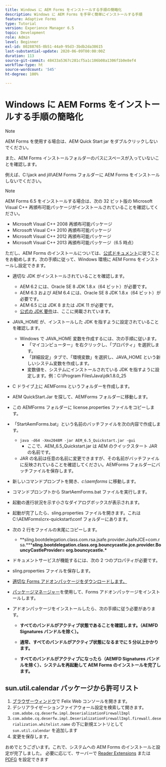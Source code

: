 ```yaml
---
title: Windows に AEM Forms をインストールする手順の簡略化
description: Windows に AEM Forms を手早く簡単にインストールする手順
feature: Adaptive Forms
type: Tutorial
version: Experience Manager 6.5
topic: Development
role: Admin
level: Beginner
exl-id: 80288765-0b51-44a9-95d3-3bdb2da38615
last-substantial-update: 2020-06-09T00:00:00Z
duration: 113
source-git-commit: 48433a5367c281cf5a1c106b08a1306f1b0e8ef4
workflow-type: ht
source-wordcount: '545'
ht-degree: 100%

---
```


# Windows に AEM Forms をインストールする手順の簡略化

>[!NOTE]
>
>AEM Forms を使用する場合は、AEM Quick Start jar をダブルクリックしないでください。
>
>また、AEM Forms インストールフォルダーのパスにスペースが入っていないことを確認します。
>
>例えば、C:\jack and jill\AEM Forms フォルダーに AEM Forms をインストールしないでください。

>[!NOTE]
>
>AEM Forms 6.5 をインストールする場合は、次の 32 ビット版の Microsoft Visual C++ 再頒布可能パッケージがインストールされていることを確認してください。
>
>* Microsoft Visual C++ 2008 再頒布可能パッケージ
>* Microsoft Visual C++ 2010 再頒布可能パッケージ
>* Microsoft Visual C++ 2012 再頒布可能パッケージ
>* Microsoft Visual C++ 2013 再頒布可能パッケージ（6.5 時点）

ただし、AEM Forms のインストールについては、[公式ドキュメント](https://helpx.adobe.com/jp/experience-manager/6-3/forms/using/installing-configuring-aem-forms-osgi.html)に従うことをお勧めします。次の手順に従って、Windows 環境に AEM Forms をインストールし設定できます。

* 適切な JDK がインストールされていることを確認します。
   * AEM 6.2 には、Oracle SE 8 JDK 1.8.x（64 ビット）が必要です。
   * AEM 6.3 および AEM 6.4 には、Oracle SE 8 JDK 1.8.x（64 ビット）が必要です。
   * AEM 6.5 には JDK 8 または JDK 11 が必要です。
   * [公式の JDK 要件](https://experienceleague.adobe.com/docs/experience-manager-65/deploying/introduction/technical-requirements.html?lang=ja)は、ここに掲載されています。
* JAVA_HOME が、インストールした JDK を指すように設定されていることを確認します。
   * Windows で JAVA_HOME 変数を作成するには、次の手順に従います。
      * 「マイコンピューター」を右クリックし、「プロパティ」を選択します。
      * 「詳細設定」タブで、「環境変数」を選択し、JAVA_HOME という新しいシステム変数を作成します。
      * 変数値を、システムにインストールされている JDK を指すように設定します。例：C:\Program Files\Java\jdk1.8.0_25

* C ドライブ上に AEMForms というフォルダーを作成します。
* AEM QuickStart.Jar を探して、AEMForms フォルダーに移動します。
* この AEMForms フォルダーに license.properties ファイルをコピーします。
* 「StartAemForms.bat」という名前のバッチファイルを次の内容で作成します。
   * `java -d64 -Xmx2048M -jar AEM_6.5_Quickstart.jar -gui`
      * ここで、AEM_6.5_Quickstart.jar は AEM のクイックスタート JAR の名前です。
   * JAR の名前は任意の名前に変更できますが、その名前がバッチファイルに反映されていることを確認してください。AEMForms フォルダーにバッチファイルを保存します。

* 新しいコマンドプロンプトを開き、_c:\aemforms_ に移動します。

* コマンドプロンプトから StartAemForms.bat ファイルを実行します。

* 起動の進行状況を示す小さなダイアログボックスが表示されます。

* 起動が完了したら、sling.properties ファイルを開きます。これは C:\AEMForms\crx-quickstart\conf フォルダーにあります。

* 次の 2 行をファイルの末尾にコピーします。
   * **sling.bootdelegation.class.com.rsa.jsafe.provider.JsafeJCE=com.rsa.&#42;****sling.bootdelegation.class.org.bouncycastle.jce.provider.BouncyCastleProvider= org.bouncycastle.&#42;**
* ドキュメントサービスが機能するには、次の 2 つのプロパティが必要です。
* sling.properties ファイルを保存します。
* [適切な Forms アドオンパッケージをダウンロードします。](https://experienceleague.adobe.com/docs/experience-manager-release-information/aem-release-updates/forms-updates/aem-forms-releases.html?lang=ja)
* [パッケージマネージャー](http://localhost:4502/crx/packmgr/index.jsp)を使用して、Forms アドオンパッケージをインストールします。
* アドオンパッケージをインストールしたら、次の手順に従う必要があります。

   * **すべてのバンドルがアクティブ状態であることを確認します。（AEMFD Signatures バンドルを除く）。**
   * **通常、すべてのバンドルがアクティブ状態になるまでに 5 分以上かかります。**

   * **すべてのバンドルがアクティブになったら（AEMFD Signatures バンドルを除く）、システムを再起動して AEM Forms のインストールを完了します。**

## sun.util.calendar パッケージから許可リスト

1. [ブラウザーウィンドウ](http://localhost:4502/system/console/configMgr)で Felix Web コンソールを開きます。
1. デシリアライゼーションファイアウォール設定を検索して開きます。`com.adobe.cq.deserfw.impl.DeserializationFirewallImpl`
1. `com.adobe.cq.deserfw.impl.DeserializationFirewallImpl.firewall.deserialization.whitelist.name` の下に新規エントリとして `sun.util.calendar` を追加します
1. 変更を保存します。

おめでとうございます。これで、システムへの AEM Forms のインストールと設定が完了しました。
必要に応じて、サーバーで [Reader Extensions](https://experienceleague.adobe.com/docs/experience-manager-learn/forms/document-services/configuring-reader-extension-osgi.html?lang=ja) または [PDFG](https://experienceleague.adobe.com/docs/experience-manager-65/forms/install-aem-forms/osgi-installation/install-configure-document-services.html?lang=ja) を設定できます
